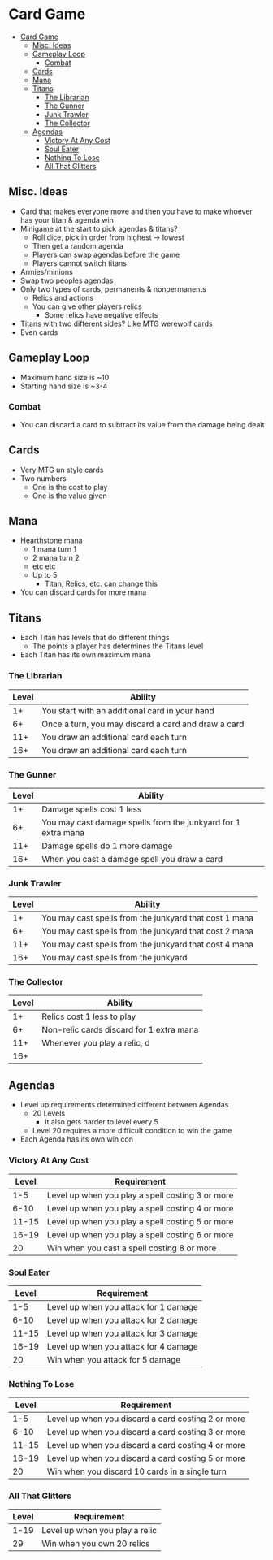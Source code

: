 # Card Game

- [Card Game](#card-game)
  - [Misc. Ideas](#misc-ideas)
  - [Gameplay Loop](#gameplay-loop)
    - [Combat](#combat)
  - [Cards](#cards)
  - [Mana](#mana)
  - [Titans](#titans)
    - [The Librarian](#the-librarian)
    - [The Gunner](#the-gunner)
    - [Junk Trawler](#junk-trawler)
    - [The Collector](#the-collector)
  - [Agendas](#agendas)
    - [Victory At Any Cost](#victory-at-any-cost)
    - [Soul Eater](#soul-eater)
    - [Nothing To Lose](#nothing-to-lose)
    - [All That Glitters](#all-that-glitters)

## Misc. Ideas

- Card that makes everyone move and then you have to make whoever has your titan & agenda win
- Minigame at the start to pick agendas & titans?
  - Roll dice, pick in order from highest -> lowest
  - Then get a random agenda
  - Players can swap agendas before the game
  - Players cannot switch titans
- Armies/minions
- Swap two peoples agendas
- Only two types of cards, permanents & nonpermanents
  - Relics and actions
  - You can give other players relics
    - Some relics have negative effects
- Titans with two different sides? Like MTG werewolf cards
- Even cards

## Gameplay Loop

- Maximum hand size is ~10
- Starting hand size is ~3-4

### Combat

- You can discard a card to subtract its value from the damage being dealt

## Cards

- Very MTG un style cards
- Two numbers
  - One is the cost to play
  - One is the value given

## Mana

- Hearthstone mana
  - 1 mana turn 1
  - 2 mana turn 2
  - etc etc
  - Up to 5
    - Titan, Relics, etc. can change this
- You can discard cards for more mana

## Titans

- Each Titan has levels that do different things
  - The points a player has determines the Titans level
- Each Titan has its own maximum mana

### The Librarian

| Level | Ability                                             |
| ----- | --------------------------------------------------- |
| 1+    | You start with an additional card in your hand      |
| 6+    | Once a turn, you may discard a card and draw a card |
| 11+   | You draw an additional card each turn               |
| 16+   | You draw an additional card each turn               |

### The Gunner

| Level | Ability                                                       |
| ----- | ------------------------------------------------------------- |
| 1+    | Damage spells cost 1 less                                     |
| 6+    | You may cast damage spells from the junkyard for 1 extra mana |
| 11+   | Damage spells do 1 more damage                                |
| 16+   | When you cast a damage spell you draw a card                  |

### Junk Trawler

| Level | Ability                                                |
| ----- | ------------------------------------------------------ |
| 1+    | You may cast spells from the junkyard that cost 1 mana |
| 6+    | You may cast spells from the junkyard that cost 2 mana |
| 11+   | You may cast spells from the junkyard that cost 4 mana |
| 16+   | You may cast spells from the junkyard                  |

### The Collector

| Level | Ability                                  |
| ----- | ---------------------------------------- |
| 1+    | Relics cost 1 less to play               |
| 6+    | Non-relic cards discard for 1 extra mana |
| 11+   | Whenever you play a relic, d             |
| 16+   |                                          |

## Agendas

- Level up requirements determined different between Agendas
  - 20 Levels
    - It also gets harder to level every 5
  - Level 20 requires a more difficult condition to win the game
- Each Agenda has its own win con

### Victory At Any Cost

| Level | Requirement                                      |
| ----- | ------------------------------------------------ |
| 1-5   | Level up when you play a spell costing 3 or more |
| 6-10  | Level up when you play a spell costing 4 or more |
| 11-15 | Level up when you play a spell costing 5 or more |
| 16-19 | Level up when you play a spell costing 6 or more |
| 20    | Win when you cast a spell costing 8 or more      |

### Soul Eater

| Level | Requirement                           |
| ----- | ------------------------------------- |
| 1-5   | Level up when you attack for 1 damage |
| 6-10  | Level up when you attack for 2 damage |
| 11-15 | Level up when you attack for 3 damage |
| 16-19 | Level up when you attack for 4 damage |
| 20    | Win when you attack for 5 damage      |

### Nothing To Lose

| Level | Requirement                                        |
| ----- | -------------------------------------------------- |
| 1-5   | Level up when you discard a card costing 2 or more |
| 6-10  | Level up when you discard a card costing 3 or more |
| 11-15 | Level up when you discard a card costing 4 or more |
| 16-19 | Level up when you discard a card costing 5 or more |
| 20    | Win when you discard 10 cards in a single turn     |

### All That Glitters

| Level | Requirement                    |
| ----- | ------------------------------ |
| 1-19  | Level up when you play a relic |
| 29    | Win when you own 20 relics     |
